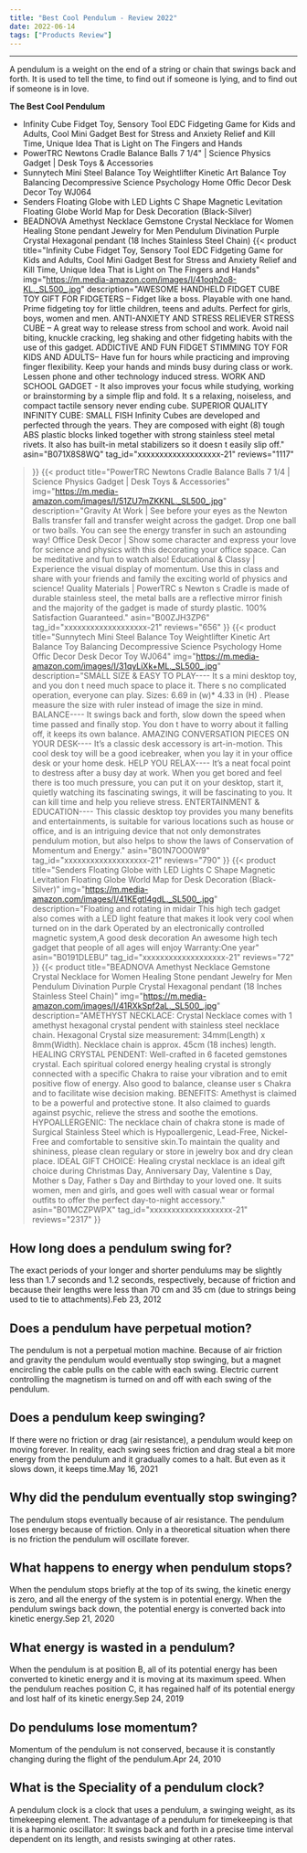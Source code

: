 ```yaml
---
title: "Best Cool Pendulum - Review 2022"
date: 2022-06-14
tags: ["Products Review"]
---
```


---


A pendulum is a weight on the end of a string or chain that swings back and forth. It is used to tell the time, to find out if someone is lying, and to find out if someone is in love.

**The Best Cool Pendulum**
* Infinity Cube Fidget Toy, Sensory Tool EDC Fidgeting Game for Kids and Adults, Cool Mini Gadget Best for Stress and Anxiety Relief and Kill Time, Unique Idea That is Light on The Fingers and Hands
* PowerTRC Newtons Cradle Balance Balls 7 1/4" | Science Physics Gadget | Desk Toys & Accessories
* Sunnytech Mini Steel Balance Toy Weightlifter Kinetic Art Balance Toy Balancing Decompressive Science Psychology Home Offic Decor Desk Decor Toy WJ064
* Senders Floating Globe with LED Lights C Shape Magnetic Levitation Floating Globe World Map for Desk Decoration (Black-Silver)
* BEADNOVA Amethyst Necklace Gemstone Crystal Necklace for Women Healing Stone pendant Jewelry for Men Pendulum Divination Purple Crystal Hexagonal pendant (18 Inches Stainless Steel Chain)
{{< product 
title="Infinity Cube Fidget Toy, Sensory Tool EDC Fidgeting Game for Kids and Adults, Cool Mini Gadget Best for Stress and Anxiety Relief and Kill Time, Unique Idea That is Light on The Fingers and Hands"
img="https://m.media-amazon.com/images/I/41oqh2o8-KL._SL500_.jpg"
description="AWESOME HANDHELD FIDGET CUBE TOY GIFT FOR FIDGETERS – Fidget like a boss. Playable with one hand. Prime fidgeting toy for little children, teens and adults. Perfect for girls, boys, women and men. ANTI-ANXIETY AND STRESS RELIEVER STRESS CUBE – A great way to release stress from school and work. Avoid nail biting, knuckle cracking, leg shaking and other fidgeting habits with the use of this gadget. ADDICTIVE AND FUN FIDGET STIMMING TOY FOR KIDS AND ADULTS– Have fun for hours while practicing and improving finger flexibility. Keep your hands and minds busy during class or work. Lessen phone and other technology induced stress. WORK AND SCHOOL GADGET - It also improves your focus while studying, working or brainstorming by a simple flip and fold. It s a relaxing, noiseless, and compact tactile sensory never ending cube. SUPERIOR QUALITY INFINITY CUBE: SMALL FISH Infinity Cubes are developed and perfected through the years. They are composed with eight (8) tough ABS plastic blocks linked together with strong stainless steel metal rivets. It also has built-in metal stabilizers so it doesn t easily slip off."
asin="B071X8S8WQ"
tag_id="xxxxxxxxxxxxxxxxxxx-21"
reviews="1117"
>}} 
{{< product 
title="PowerTRC Newtons Cradle Balance Balls 7 1/4  | Science Physics Gadget | Desk Toys & Accessories"
img="https://m.media-amazon.com/images/I/51ZU7mZKKNL._SL500_.jpg"
description="Gravity At Work | See before your eyes as the Newton Balls transfer fall and transfer weight across the gadget. Drop one ball or two balls. You can see the energy transfer in such an astounding way! Office Desk Decor | Show some character and express your love for science and physics with this decorating your office space. Can be meditative and fun to watch also! Educational & Classy | Experience the visual display of momentum. Use this in class and share with your friends and family the exciting world of physics and science! Quality Materials | PowerTRC s Newton s Cradle is made of durable stainless steel, the metal balls are a reflective mirror finish and the majority of the gadget is made of sturdy plastic. 100% Satisfaction Guaranteed."
asin="B00ZJH3ZP6"
tag_id="xxxxxxxxxxxxxxxxxxx-21"
reviews="656"
>}} 
{{< product 
title="Sunnytech Mini Steel Balance Toy Weightlifter Kinetic Art Balance Toy Balancing Decompressive Science Psychology Home Offic Decor Desk Decor Toy WJ064"
img="https://m.media-amazon.com/images/I/31qyLiXk+ML._SL500_.jpg"
description="SMALL SIZE & EASY TO PLAY---- It s a mini desktop toy, and you don t need much space to place it. There s no complicated operation, everyone can play. Sizes: 6.69 in (w)* 4.33 in (H) . Please measure the size with ruler instead of image the size in mind. BALANCE---- It swings back and forth, slow down the speed when time passed and finally stop. You don t have to worry about it falling off, it keeps its own balance. AMAZING CONVERSATION PIECES ON YOUR DESK---- It’s a classic desk accessory is art-in-motion. This cool desk toy will be a good icebreaker, when you lay it in your office desk or your home desk. HELP YOU RELAX---- It’s a neat focal point to destress after a busy day at work. When you get bored and feel there is too much pressure, you can put it on your desktop, start it, quietly watching its fascinating swings, it will be fascinating to you. It can kill time and help you relieve stress. ENTERTAINMENT & EDUCATION---- This classic desktop toy provides you many benefits and entertainments, is suitable for various locations such as house or office, and is an intriguing device that not only demonstrates pendulum motion, but also helps to show the laws of Conservation of Momentum and Energy."
asin="B01N7OO0W9"
tag_id="xxxxxxxxxxxxxxxxxxx-21"
reviews="790"
>}} 
{{< product 
title="Senders Floating Globe with LED Lights C Shape Magnetic Levitation Floating Globe World Map for Desk Decoration (Black-Silver)"
img="https://m.media-amazon.com/images/I/41KEgtl4gdL._SL500_.jpg"
description="Floating and rotating in midair This high tech gadget also comes with a LED light feature that makes it look very cool when turned on in the dark Operated by an electronically controlled magnetic system,A good desk decoration An awesome high tech gadget that people of all ages will enjoy Warranty:One year"
asin="B0191DLEBU"
tag_id="xxxxxxxxxxxxxxxxxxx-21"
reviews="72"
>}} 
{{< product 
title="BEADNOVA Amethyst Necklace Gemstone Crystal Necklace for Women Healing Stone pendant Jewelry for Men Pendulum Divination Purple Crystal Hexagonal pendant (18 Inches Stainless Steel Chain)"
img="https://m.media-amazon.com/images/I/41RXkSpf2aL._SL500_.jpg"
description="AMETHYST NECKLACE: Crystal Necklace comes with 1 amethyst hexagonal crystal pendent with stainless steel necklace chain. Hexagonal Crystal size measurement: 34mm(Length) x 8mm(Width). Necklace chain is approx. 45cm (18 inches) length. HEALING CRYSTAL PENDENT: Well-crafted in 6 faceted gemstones crystal. Each spiritual colored energy healing crystal is strongly connected with a specific Chakra to raise your vibration and to emit positive flow of energy. Also good to balance, cleanse user s Chakra and to facilitate wise decision making. BENEFITS: Amethyst is claimed to be a powerful and protective stone. It also claimed to guards against psychic, relieve the stress and soothe the emotions. HYPOALLERGENIC: The necklace chain of chakra stone is made of Surgical Stainless Steel which is Hypoallergenic, Lead-Free, Nickel-Free and comfortable to sensitive skin.To maintain the quality and shininess, please clean regulary or store in jewelry box and dry clean place. IDEAL GIFT CHOICE: Healing crystal necklace is an ideal gift choice during Christmas Day, Anniversary Day, Valentine s Day, Mother s Day, Father s Day and Birthday to your loved one. It suits women, men and girls, and goes well with casual wear or formal outfits to offer the perfect day-to-night accessory."
asin="B01MCZPWPX"
tag_id="xxxxxxxxxxxxxxxxxxx-21"
reviews="2317"
>}} 
## How long does a pendulum swing for?
The exact periods of your longer and shorter pendulums may be slightly less than 1.7 seconds and 1.2 seconds, respectively, because of friction and because their lengths were less than 70 cm and 35 cm (due to strings being used to tie to attachments).Feb 23, 2012

## Does a pendulum have perpetual motion?
The pendulum is not a perpetual motion machine. Because of air friction and gravity the pendulum would eventually stop swinging, but a magnet encircling the cable pulls on the cable with each swing. Electric current controlling the magnetism is turned on and off with each swing of the pendulum.

## Does a pendulum keep swinging?
If there were no friction or drag (air resistance), a pendulum would keep on moving forever. In reality, each swing sees friction and drag steal a bit more energy from the pendulum and it gradually comes to a halt. But even as it slows down, it keeps time.May 16, 2021

## Why did the pendulum eventually stop swinging?
The pendulum stops eventually because of air resistance. The pendulum loses energy because of friction. Only in a theoretical situation when there is no friction the pendulum will oscillate forever.

## What happens to energy when pendulum stops?
When the pendulum stops briefly at the top of its swing, the kinetic energy is zero, and all the energy of the system is in potential energy. When the pendulum swings back down, the potential energy is converted back into kinetic energy.Sep 21, 2020

## What energy is wasted in a pendulum?
When the pendulum is at position B, all of its potential energy has been converted to kinetic energy and it is moving at its maximum speed. When the pendulum reaches position C, it has regained half of its potential energy and lost half of its kinetic energy.Sep 24, 2019

## Do pendulums lose momentum?
Momentum of the pendulum is not conserved, because it is constantly changing during the flight of the pendulum.Apr 24, 2010

## What is the Speciality of a pendulum clock?
A pendulum clock is a clock that uses a pendulum, a swinging weight, as its timekeeping element. The advantage of a pendulum for timekeeping is that it is a harmonic oscillator: It swings back and forth in a precise time interval dependent on its length, and resists swinging at other rates.

